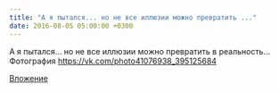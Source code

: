 ```yaml
---
title: "А я пытался... но не все иллюзии можно превратить ..."
date: 2016-08-05 05:00:00 +0300
---
```


А я пытался... но не все иллюзии можно превратить в реальность...
Фотография
https://vk.com/photo41076938_395125684

[Вложение](https://vk.com/photo41076938_395125684)
